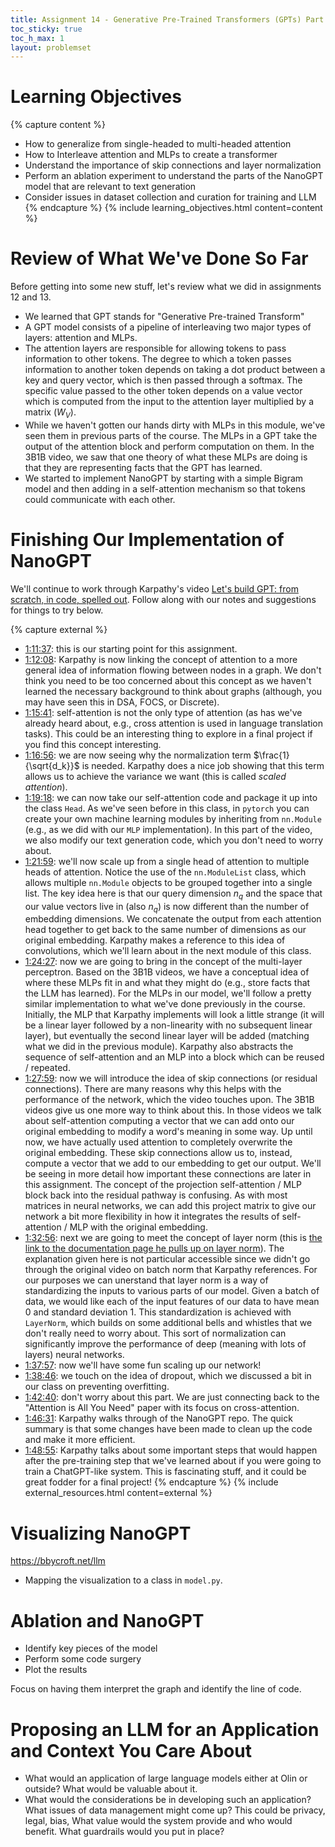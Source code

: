 ```yaml
---
title: Assignment 14 - Generative Pre-Trained Transformers (GPTs) Part 3
toc_sticky: true 
toc_h_max: 1
layout: problemset
---
```


# Learning Objectives

{% capture content %}
* How to generalize from single-headed to multi-headed attention
* How to Interleave attention and MLPs to create a transformer
* Understand the importance of skip connections and layer normalization
* Perform an ablation experiment to understand the parts of the NanoGPT model that are relevant to text generation
* Consider issues in dataset collection and curation for training and LLM
{% endcapture %}
{% include learning_objectives.html content=content %}

# Review of What We've Done So Far
Before getting into some new stuff, let's review what we did in assignments 12 and 13.
* We learned that GPT stands for "Generative Pre-trained Transform"
* A GPT model consists of a pipeline of interleaving two major types of layers: attention and MLPs.
* The attention layers are responsible for allowing tokens to pass information to other tokens. The degree to which a token passes information to another token depends on taking a dot product between a key and query vector, which is then passed through a softmax.  The specific value passed to the other token depends on a value vector which is computed from the input to the attention layer multiplied by a matrix ($W_V$).
* While we haven't gotten our hands dirty with MLPs in this module, we've seen them in previous parts of the course.  The MLPs in a GPT take the output of the attention block and perform computation on them.  In the 3B1B video, we saw that one theory of what these MLPs are doing is that they are representing facts that the GPT has learned.
* We started to implement NanoGPT by starting with a simple Bigram model and then adding in a self-attention mechanism so that tokens could communicate with each other.

# Finishing Our Implementation of NanoGPT

We'll continue to work through Karpathy's video [Let's build GPT: from scratch, in code, spelled out](https://www.youtube.com/watch?v=kCc8FmEb1nY).  Follow along with our notes and suggestions for things to try below.

{% capture external %}
* [1:11:37](https://youtu.be/kCc8FmEb1nY?t=4297): this is our starting point for this assignment.
* [1:12:08](https://youtu.be/kCc8FmEb1nY?t=4328): Karpathy is now linking the concept of attention to a more general idea of information flowing between nodes in a graph.  We don't think you need to be too concerned about this concept as we haven't learned the necessary background to think about graphs (although, you may have seen this in DSA, FOCS, or Discrete).
* [1:15:41](https://youtu.be/kCc8FmEb1nY?t=4541): self-attention is not the only type of attention (as has we've already heard about, e.g., cross attention is used in language translation tasks). This could be an interesting thing to explore in a final project if you find this concept interesting.
* [1:16:56](https://youtu.be/kCc8FmEb1nY?t=4616): we are now seeing why the normalization term $\frac{1}{\sqrt{d_k}}$ is needed.  Karpathy does a nice job showing that this term allows us to achieve the variance we want (this is called *scaled attention*).
* [1:19:18](https://youtu.be/kCc8FmEb1nY?t=4758): we can now take our self-attention code and package it up into the class ``Head``.  As we've seen before in this class, in ``pytorch`` you can create your own machine learning modules by inheriting from ``nn.Module`` (e.g., as we did with our ``MLP`` implementation).  In this part of the video, we also modify our text generation code, which you don't need to worry about.
* [1:21:59](https://youtu.be/kCc8FmEb1nY?t=4919): we'll now scale up from a single head of attention to multiple heads of attention.  Notice the use of the ``nn.ModuleList`` class, which allows multiple ``nn.Module`` objects to be grouped together into a single list.  The key idea here is that our query dimension $n_q$ and the space that our value vectors live in (also $n_q$) is now different than the number of embedding dimensions.  We concatenate the output from each attention head together to get back to the same number of dimensions as our original embedding.  Karpathy makes a reference to this idea of convolutions, which we'll learn about in the next module of this class.
* [1:24:27](https://youtu.be/kCc8FmEb1nY?t=5067): now we are going to bring in the concept of the multi-layer perceptron.  Based on the 3B1B videos, we have a conceptual idea of where these MLPs fit in and what they might do (e.g., store facts that the LLM has learned).  For the MLPs in our model, we'll follow a pretty similar implementation to what we've done previously in the course.  Initially, the MLP that Karpathy implements will look a little strange (it will be a linear layer followed by a non-linearity with no subsequent linear layer), but eventually the second linear layer will be added (matching what we did in the previous module).  Karpathy also abstracts the sequence of self-attention and an MLP into a block which can be reused / repeated.
* [1:27:59](https://youtu.be/kCc8FmEb1nY?t=5279): now we will introduce the idea of skip connections (or residual connections).  There are many reasons why this helps with the performance of the network, which the video touches upon.  The 3B1B videos give us one more way to think about this.  In those videos we talk about self-attention computing a vector that we can add onto our original embedding to modify a word's meaning in some way.  Up until now, we have actually used attention to completely overwrite the original embedding. These skip connections allow us to, instead, compute a vector that we add to our embedding to get our output.  We'll be seeing in more detail how important these connections are later in this assignment.  The concept of the projection self-attention / MLP block back into the residual pathway is confusing.  As with most matrices in neural networks, we can add this project matrix to give our network a bit more flexibility in how it integrates the results of self-attention / MLP with the original embedding.
* [1:32:56](https://youtu.be/kCc8FmEb1nY?t=5576): next we are going to meet the concept of layer norm (this is [the link to the documentation page he pulls up on layer norm](https://pytorch.org/docs/stable/generated/torch.nn.LayerNorm.html)).  The explanation given here is not particular accessible since we didn't go through the original video on batch norm that Karpathy references.  For our purposes we can unerstand that layer norm is a way of standardizing the inputs to various parts of our model.  Given a batch of data, we would like each of the input features of our data to have mean 0 and standard deviation 1.  This standardization is achieved with ``LayerNorm``, which builds on some additional bells and whistles that we don't really need to worry about.  This sort of normalization can significantly improve the performance of deep (meaning with lots of layers) neural networks.
* [1:37:57](https://youtu.be/kCc8FmEb1nY?t=5877): now we'll have some fun scaling up our network!
* [1:38:46](https://youtu.be/kCc8FmEb1nY?t=5926): we touch on the idea of dropout, which we discussed a bit in our class on preventing overfitting.
* [1:42:40](https://youtu.be/kCc8FmEb1nY?t=6160): don't worry about this part.  We are just connecting back to the "Attention is All You Need" paper with its focus on cross-attention.
* [1:46:31](https://youtu.be/kCc8FmEb1nY?t=6391): Karpathy walks through of the NanoGPT repo.  The quick summary is that some changes have been made to clean up the code and make it more efficient.
* [1:48:55](https://youtu.be/kCc8FmEb1nY?t=6535): Karpathy talks about some important steps that would happen after the pre-training step that we've learned about if you were going to train a ChatGPT-like system.  This is fascinating stuff, and it could be great fodder for a final project!
{% endcapture %}
{% include external_resources.html content=external %}

# Visualizing NanoGPT

https://bbycroft.net/llm
* Mapping the visualization to a class in ``model.py``.

# Ablation and NanoGPT

* Identify key pieces of the model
* Perform some code surgery
* Plot the results

Focus on having them interpret the graph and identify the line of code.

# Proposing an LLM for an Application and Context You Care About

* What would an application of large language models either at Olin or outside?  What would be valuable about it.
* What would the considerations be in developing such an application?  What issues of data management might come up? This could be privacy, legal, bias,  What value would the system provide and who would benefit.  What guardrails would you put in place?